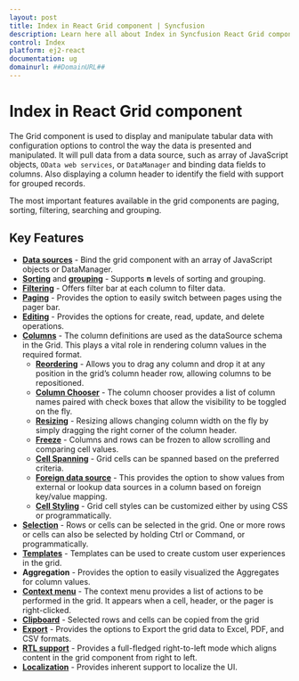 ```yaml
---
layout: post
title: Index in React Grid component | Syncfusion
description: Learn here all about Index in Syncfusion React Grid component of Syncfusion Essential JS 2 and more.
control: Index 
platform: ej2-react
documentation: ug
domainurl: ##DomainURL##
---
```


# Index in React Grid component

The Grid component is used to display and manipulate tabular data with configuration options to control the way the data is presented and manipulated.
It will pull data from a data source, such as array of JavaScript objects, `OData web services`, or `DataManager` and binding data fields to columns.
Also displaying a column header to identify the field with support for grouped records.

The most important features available in the grid components are paging, sorting, filtering, searching and grouping.

## Key Features

* [**Data sources**](./data-binding) - Bind the grid component with an array of JavaScript objects or DataManager.
* [**Sorting**](./sorting) and [**grouping**](./grouping) - Supports **n** levels of sorting and grouping.
* [**Filtering**](./filtering) - Offers filter bar at each column to filter data.
* [**Paging**](./paging) - Provides the option to easily switch between pages using the pager bar.
* [**Editing**](../grid/editing/edit) - Provides the options for create, read, update, and delete operations.
* [**Columns**](./columns) - The column definitions are used as the dataSource schema in the Grid. This plays a vital role in rendering column values in the required format.
    * [**Reordering**](./columns#reorder) - Allows you to drag any column and drop it at any position in the grid’s column header row, allowing columns to be repositioned.
    * [**Column Chooser**](./columns#column-chooser) - The column chooser provides a list of column names paired with check boxes that allow the visibility to be toggled on the fly.
    * [**Resizing**](./columns#column-resizing) - Resizing allows changing column width on the fly by simply dragging the right corner of the column header.
    * [**Freeze**](./scrolling#frozen-rows-and-columns) - Columns and rows can be frozen to allow scrolling and comparing cell values.
    * [**Cell Spanning**](./columns#column-spanning) - Grid cells can be spanned based on the preferred criteria.
    * [**Foreign data source**](./columns#foreign-key-column) - This provides the option to show values from external or lookup data sources in a column based on foreign key/value mapping.
    * [**Cell Styling**](./how-to#customize-column-styles) - Grid cell styles can be customized either by using CSS or programmatically.
* [**Selection**](./selection) - Rows or cells can be selected in the grid. One or more rows or cells can also be selected by holding Ctrl or Command, or programmatically.
* [**Templates**](./columns#column-template) - Templates can be used to create custom user experiences in the grid.
* **Aggregation** - Provides the option to easily visualized the Aggregates for column values.
* [**Context menu**](./context-menu) - The context menu provides a list of actions to be performed in the grid. It appears when a cell, header, or the pager is right-clicked.
* [**Clipboard**](./clipboard) - Selected rows and cells can be copied from the grid
* [**Export**](./pdf-export) - Provides the options to Export the grid data to Excel, PDF, and CSV formats.
* [**RTL support**](./global-local#right-to-left---rtl) - Provides a full-fledged right-to-left mode which aligns content in the grid component from right to left.
* [**Localization**](./global-local#localization) - Provides inherent support to localize the UI.
